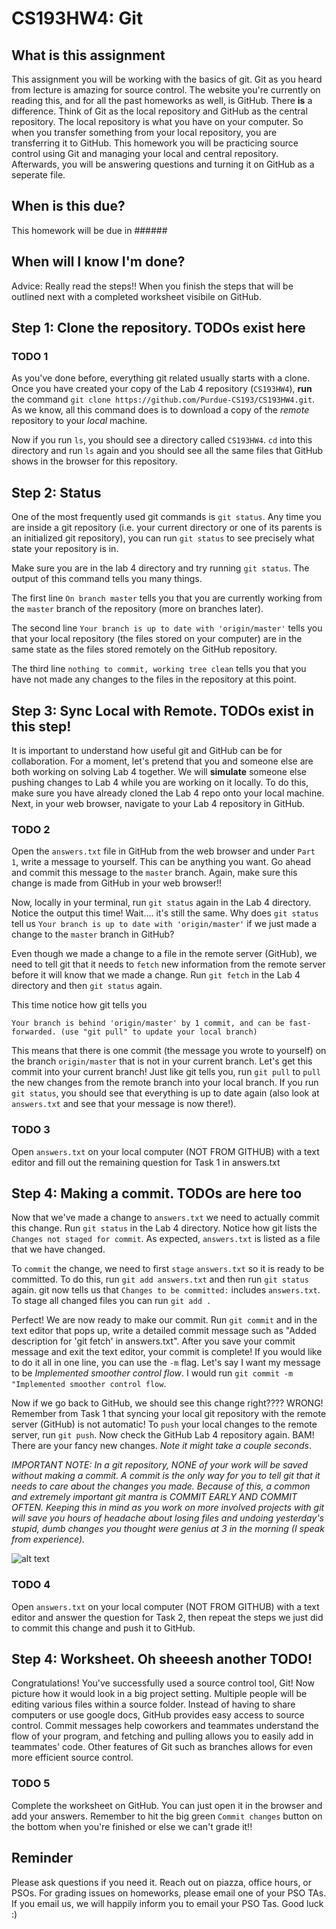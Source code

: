 # CS193HW4: Git

## What is this assignment
This assignment you will be working with the basics of git. Git as you heard from lecture is amazing for source control. The website you're currently on reading this, and for all the past homeworks as well, is GitHub. There **is** a difference. Think of Git as the local repository and GitHub as the central repository. The local repository is what you have on your computer. So when you transfer something from your local repository, you are transferring it to GitHub. This homework you will be practicing source control using Git and managing your local and central repository. Afterwards, you will be answering questions and turning it on GitHub as a seperate file. 

## When is this due?
This homework will be due in ######

## When will I know I'm done?
Advice: Really read the steps!!
When you finish the steps that will be outlined next with a completed worksheet visibile on GitHub.

## Step 1: Clone the repository. TODOs exist here
### TODO 1 
As you've done before, everything git related usually starts with a clone. Once you have created your copy of the Lab 4 repository (`CS193HW4`), **run** the command `git clone https://github.com/Purdue-CS193/CS193HW4.git`. As we know, all this command does is to download a copy of the *remote* repository to your *local* machine. 

Now if you run `ls`, you should see a directory called `CS193HW4`. `cd` into this directory and run `ls` again and you should see all the same files that GitHub shows in the browser for this repository. 

## Step 2: Status
One of the most frequently used git commands is `git status`. Any time you are inside a git repository (i.e. your current directory or one of its parents is an initialized git repository), you can run `git status` to see precisely what state your repository is in. 

Make sure you are in the lab 4 directory and try running `git status`. The output of this command tells you many things. 

The first line `On branch master` tells you that you are currently working from the `master` branch of the repository (more on branches later).

The second line `Your branch is up to date with 'origin/master'` tells you that your local repository (the files stored on your computer) are in the same state as the files stored remotely on the GitHub repository.

The third line `nothing to commit, working tree clean` tells you that you have not made any changes to the files in the repository at this point.

## Step 3: Sync Local with Remote. TODOs exist in this step!
It is important to understand how useful git and GitHub can be for collaboration. For a moment, let's pretend that you and someone else are both working on solving Lab 4 together. We will **simulate** someone else pushing changes to Lab 4 while you are working on it locally. To do this, make sure you have already cloned the Lab 4 repo onto your local machine. Next, in your web browser, navigate to your Lab 4 repository in GitHub. 

### TODO 2
Open the `answers.txt` file in GitHub from the web browser and under `Part 1`, write a message to yourself. This can be anything you want. Go ahead and commit this message to the `master` branch. Again, make sure this change is made from GitHub in your web browser!! 

Now, locally in your terminal, run `git status` again in the Lab 4 directory. Notice the output this time! Wait.... it's still the same. Why does `git status` tell us  `Your branch is up to date with 'origin/master'` if we just made a change to the `master` branch in GitHub?

Even though we made a change to a file in the remote server (GitHub), we need to tell git that it needs to `fetch` new information from the remote server before it will know that we made a change. Run `git fetch` in the Lab 4 directory and then `git status` again. 

This time notice how git tells you

`Your branch is behind 'origin/master' by 1 commit, and can be fast-forwarded. (use "git pull" to update your local branch)` 

This means that there is one commit (the message you wrote to yourself) on the branch `origin/master` that is not in your current branch. Let's get this commit into your current branch! Just like git tells you, run `git pull` to `pull` the new changes from the remote branch into your local branch. If you run `git status`, you should see that everything is up to date again (also look at `answers.txt` and see that your message is now there!).

### TODO 3
Open `answers.txt` on your local computer (NOT FROM GITHUB) with a text editor and fill out the remaining question for Task 1 in answers.txt

## Step 4: Making a commit. TODOs are here too
Now that we've made a change to `answers.txt` we need to actually commit this change. Run `git status` in the Lab 4 directory. Notice how git lists the `Changes not staged for commit`. As expected, `answers.txt` is listed as a file that we have changed. 

To `commit` the change, we need to first `stage` `answers.txt` so it is ready to be committed. To do this, run `git add answers.txt` and then run `git status` again. git now tells us that `Changes to be committed:` includes `answers.txt`. To stage all changed files you can run `git add .`

Perfect! We are now ready to make our commit. Run `git commit` and in the text editor that pops up, write a detailed commit message such as "Added description for 'git fetch' in answers.txt". After you save your commit message and exit the text editor, your commit is complete! If you would like to do it all in one line, you can use the `-m` flag. Let's say I want my message to be *Implemented smoother control flow*. I would run `git commit -m "Implemented smoother control flow`. 

Now if we go back to GitHub, we should see this change right???? WRONG! Remember from Task 1 that syncing your local git repository with the remote server (GitHub) is not automatic! To `push` your local changes to the remote server, run `git push`. Now check the GitHub Lab 4 repository again. BAM! There are your fancy new changes. *Note it might take a couple seconds*. 

*IMPORTANT NOTE: In a git repository, NONE of your work will be saved without making a commit. A commit is the only way for you to tell git that it needs to care about the changes you made. Because of this, a common and extremely important git mantra is COMMIT EARLY AND COMMIT OFTEN. Keeping this in mind as you work on more involved projects with git will save you hours of headache about losing files and undoing yesterday's stupid, dumb changes you thought were genius at 3 in the morning (I speak from experience).*

![alt text](https://image.slidesharecdn.com/git-mume12-121022042023-phpapp02/95/an-introduction-to-git-9-638.jpg?cb=1350879713)

### TODO 4
Open `answers.txt` on your local computer (NOT FROM GITHUB) with a text editor and answer the question for Task 2, then repeat the steps we just did to commit this change and push it to GitHub.

## Step 4: Worksheet. Oh sheeesh another TODO!
Congratulations! You've successfully used a source control tool, Git! Now picture how it would look in a big project setting. Multiple people will be editing various files within a source folder. Instead of having to share computers or use google docs, GitHub provides easy access to source control. Commit messages help coworkers and teammates understand the flow of your program, and fetching and pulling allows you to easily add in teammates' code. Other features of Git such as branches allows for even more efficient source control. 

### TODO 5
Complete the worksheet on GitHub. You can just open it in the browser and add your answers. Remember to hit the big green `Commit changes` button on the bottom when you're finished or else we can't grade it!!


## Reminder
Please ask questions if you need it.  Reach out on piazza, office hours, or PSOs. For grading issues on homeworks, please email one of your PSO TAs. If you email us, we will happily inform you to email your PSO Tas. Good luck :)

